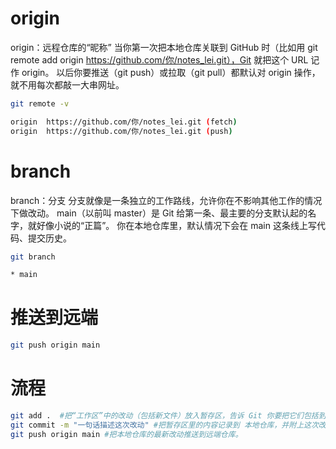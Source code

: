 # origin
origin：远程仓库的“昵称”
当你第一次把本地仓库关联到 GitHub 时（比如用 git remote add origin https://github.com/你/notes_lei.git），Git 就把这个 URL 记作 origin。
以后你要推送（git push）或拉取（git pull）都默认对 origin 操作，就不用每次都敲一大串网址。
```bash
git remote -v

origin  https://github.com/你/notes_lei.git (fetch)
origin  https://github.com/你/notes_lei.git (push)
```
# branch
branch：分支
分支就像是一条独立的工作路线，允许你在不影响其他工作的情况下做改动。
main（以前叫 master）是 Git 给第一条、最主要的分支默认起的名字，就好像小说的“正篇”。
你在本地仓库里，默认情况下会在 main 这条线上写代码、提交历史。
```bash
git branch

* main
```
# 推送到远端
```bash
git push origin main
```
# 流程
```bash
git add .  #把“工作区”中的改动（包括新文件）放入暂存区，告诉 Git 你要把它们包括到下次提交里。
git commit -m "一句话描述这次改动" #把暂存区里的内容记录到 本地仓库，并附上这次改动的说明。
git push origin main #把本地仓库的最新改动推送到远端仓库。
```